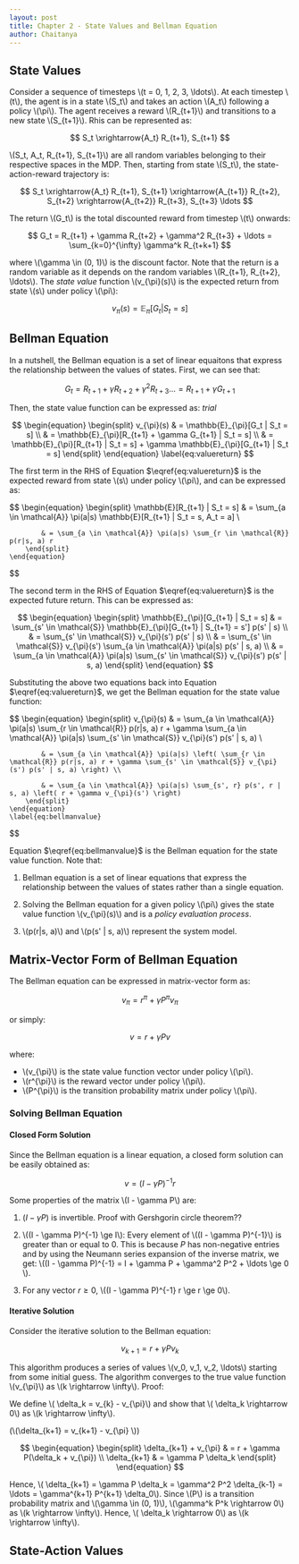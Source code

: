 ```yaml
---
layout: post
title: Chapter 2 - State Values and Bellman Equation
author: Chaitanya
---
```


## State Values

Consider a sequence of timesteps \\(t = 0, 1, 2, 3, \ldots\\). At each timestep \\(t\\), the agent is in a state \\(S_t\\) and takes an action \\(A_t\\) following a policy \\(\pi\\). The agent receives a reward \\(R_{t+1}\\) and transitions to a new state \\(S_{t+1}\\). Rhis can be represented as:

$$
    S_t \xrightarrow{A_t} R_{t+1}, S_{t+1}
$$

\\(S_t, A_t, R_{t+1}, S_{t+1}\\) are all random variables belonging to their respective spaces in the MDP. Then, starting from state \\(S_t\\),  the state-action-reward trajectory is:

$$
    S_t \xrightarrow{A_t} R_{t+1}, S_{t+1} \xrightarrow{A_{t+1}} R_{t+2}, S_{t+2} \xrightarrow{A_{t+2}} R_{t+3}, S_{t+3} \ldots
$$

The return \\(G_t\\) is the total discounted reward from timestep \\(t\\) onwards:

$$
    G_t = R_{t+1} + \gamma R_{t+2} + \gamma^2 R_{t+3} + \ldots = \sum_{k=0}^{\infty} \gamma^k R_{t+k+1}
$$

where \\(\gamma \in (0, 1)\\) is the discount factor. Note that the return is a random variable as it depends on the random variables \\(R_{t+1}, R_{t+2}, \ldots\\). The *state value* function \\(v_{\pi}(s)\\) is the expected return from state \\(s\\) under policy \\(\pi\\):

$$
    v_{\pi}(s) = \mathbb{E}_{\pi}[G_t | S_t = s]
$$


## Bellman Equation

In a nutshell, the Bellman equation is a set of linear equaitons that express the relationship between the values of states. First, we can see that:

$$
    G_t = R_{t+1} + \gamma R_{t+2} + \gamma^2 R_{t+3} \ldots = R_{t+1} + \gamma G_{t+1}
$$

Then, the state value function can be expressed as: $trial$

$$
\begin{equation}
    \begin{split}
        v_{\pi}(s) & = \mathbb{E}_{\pi}[G_t | S_t = s] \\
        & = \mathbb{E}_{\pi}[R_{t+1} + \gamma G_{t+1} | S_t = s] \\
        & = \mathbb{E}_{\pi}[R_{t+1} | S_t = s] + \gamma \mathbb{E}_{\pi}[G_{t+1} | S_t = s]
    \end{split}
\end{equation}
\label{eq:valuereturn}
$$

The first term in the RHS of Equation $\eqref{eq:valuereturn}$ is the expected reward from state \\(s\\) under policy \\(\pi\\), and can be expressed as:

$$
    \begin{equation}
        \begin{split}
            \mathbb{E}[R_{t+1} | S_t = s] & = \sum_{a \in \mathcal{A}} \pi(a|s) \mathbb{E}[R_{t+1} | S_t = s, A_t = a] \\

            & = \sum_{a \in \mathcal{A}} \pi(a|s) \sum_{r \in \mathcal{R}} p(r|s, a) r
        \end{split}
    \end{equation}
$$

The second term in the RHS of Equation $\eqref{eq:valuereturn}$ is the expected future return. This can be expressed as:

$$
    \begin{equation}
        \begin{split}
            \mathbb{E}_{\pi}[G_{t+1} | S_t = s] & = \sum_{s' \in \mathcal{S}} \mathbb{E}_{\pi}[G_{t+1} | S_{t+1} = s'] p(s' | s) \\
            & = \sum_{s' \in \mathcal{S}} v_{\pi}(s') p(s' | s) \\
            & = \sum_{s' \in \mathcal{S}} v_{\pi}(s') \sum_{a \in \mathcal{A}} \pi(a|s) p(s' | s, a) \\
            & = \sum_{a \in \mathcal{A}} \pi(a|s) \sum_{s' \in \mathcal{S}} v_{\pi}(s') p(s' | s, a)
        \end{split}
    \end{equation}
$$

Substituting the above two equations back into Equation $\eqref{eq:valuereturn}$, we get the Bellman equation for the state value function:

$$
    \begin{equation}
        \begin{split}
            v_{\pi}(s) & = \sum_{a \in \mathcal{A}} \pi(a|s) \sum_{r \in \mathcal{R}} p(r|s, a) r + \gamma \sum_{a \in \mathcal{A}} \pi(a|s) \sum_{s' \in \mathcal{S}} v_{\pi}(s') p(s' | s, a) \\

            & = \sum_{a \in \mathcal{A}} \pi(a|s) \left( \sum_{r \in \mathcal{R}} p(r|s, a) r + \gamma \sum_{s' \in \mathcal{S}} v_{\pi}(s') p(s' | s, a) \right) \\

            & = \sum_{a \in \mathcal{A}} \pi(a|s) \sum_{s', r} p(s', r | s, a) \left( r + \gamma v_{\pi}(s') \right)
        \end{split}
    \end{equation}
    \label{eq:bellmanvalue}
$$

Equation $\eqref{eq:bellmanvalue}$ is the Bellman equation for the state value function. Note that:

1. Bellman equation is a set of linear equations that express the relationship between the values of states rather than a single equation.

2. Solving the Bellman equation for a given policy \\(\pi\\) gives the state value function \\(v_{\pi}(s)\\) and is a *policy evaluation process*.

3. \\(p(r|s, a)\\) and \\(p(s' | s, a)\\) represent the system model. 

## Matrix-Vector Form of Bellman Equation

The Bellman equation can be expressed in matrix-vector form as:

$$
    \begin{equation}
        v_{\pi} = r^{\pi} + \gamma P^{\pi} v_{\pi}
    \end{equation}
$$

or simply:

$$
    \begin{equation}
        v = r + \gamma P v
    \end{equation}
$$

where:

- \\(v_{\pi}\\) is the state value function vector under policy \\(\pi\\).
- \\(r^{\pi}\\) is the reward vector under policy \\(\pi\\).
- \\(P^{\pi}\\) is the transition probability matrix under policy \\(\pi\\).

### Solving Bellman Equation
#### Closed Form Solution

Since the Bellman equation is a linear equation, a closed form solution can be easily obtained as:

$$
    v = (I - \gamma P)^{-1} r
$$

Some properties of the matrix \\(I - \gamma P\\) are:

1. $(I - \gamma P)$ is invertible. Proof with Gershgorin circle theorem??

2. \\((I - \gamma P)^{-1} \ge I\\): Every element of \\((I - \gamma P)^{-1}\\) is greater than or equal to 0. This is because $P$ has non-negative entries and by using the Neumann series expansion of the inverse matrix, we get: \\((I - \gamma P)^{-1} = I + \gamma P + \gamma^2 P^2 + \ldots \ge 0 \\).

3. For any vector $r \ge 0$,  \\((I - \gamma P)^{-1} r \ge r \ge 0\\).

#### Iterative Solution

Consider the iterative solution to the Bellman equation:

$$
    v_{k+1} = r + \gamma P v_k
$$

This algorithm produces a series of values \\(v_0, v_1, v_2, \ldots\\) starting from some initial guess. The algorithm converges to the true value function \\(v_{\pi}\\) as \\(k \rightarrow \infty\\). Proof:

We define \\( \delta_k = v_{k} - v_{\pi}\\) and show that \\( \delta_k \rightarrow 0\\) as \\(k \rightarrow \infty\\).

(\\(\delta_{k+1} = v_{k+1} - v_{\pi} \\))

$$
    \begin{equation}
        \begin{split}
            \delta_{k+1} + v_{\pi} & = r + \gamma P(\delta_k + v_{\pi}) \\
            \delta_{k+1} & = \gamma P \delta_k
        \end{split}
    \end{equation}
$$

Hence, \\( \delta_{k+1} = \gamma P \delta_k = \gamma^2 P^2 \delta_{k-1} = \ldots = \gamma^{k+1} P^{k+1} \delta_0\\). Since \\(P\\) is a transition probability matrix and \\(\gamma \in (0, 1)\\), \\(\gamma^k P^k \rightarrow 0\\) as \\(k \rightarrow \infty\\). Hence, \\( \delta_k \rightarrow 0\\) as \\(k \rightarrow \infty\\).

## State-Action Values
